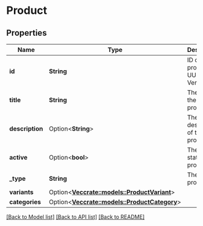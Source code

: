 # Product

## Properties

Name | Type | Description | Notes
------------ | ------------- | ------------- | -------------
**id** | **String** | ID of the product. UUID Version 4. | 
**title** | **String** | The title of the product. | 
**description** | Option<**String**> | The description of the product. | [optional]
**active** | Option<**bool**> | The active status of a product. | [optional]
**_type** | **String** | The type of product. | 
**variants** | Option<[**Vec<crate::models::ProductVariant>**](ProductVariant.md)> |  | [optional]
**categories** | Option<[**Vec<crate::models::ProductCategory>**](ProductCategory.md)> |  | [optional]

[[Back to Model list]](../README.md#documentation-for-models) [[Back to API list]](../README.md#documentation-for-api-endpoints) [[Back to README]](../README.md)


